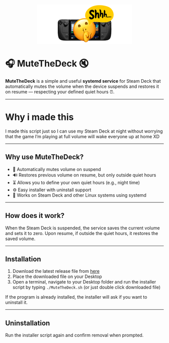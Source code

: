 <p align="center">
  <img src="MuteTheDeck.png" alt="MuteTheDeckBanner" width="300" />
</p>

# 🎧 MuteTheDeck 🔇

**MuteTheDeck** is a simple and useful **systemd service** for Steam Deck that automatically mutes the volume when the device suspends and restores it on resume — respecting your defined quiet hours ⏰.

---

# Why i made this

I made this script just so I can use my Steam Deck at night without worrying that the game I’m playing at full volume will wake everyone up at home XD

---

## Why use MuteTheDeck?  
- 🔕 Automatically mutes volume on suspend  
- 🔊 Restores previous volume on resume, but only outside quiet hours  
- ⏳ Allows you to define your own quiet hours (e.g., night time)  
- ⚙️ Easy installer with uninstall support  
- 🐧 Works on Steam Deck and other Linux systems using systemd  

---

## How does it work?  
When the Steam Deck is suspended, the service saves the current volume and sets it to zero. Upon resume, if outside the quiet hours, it restores the saved volume.

---

## Installation  

1. Download the latest release file from [here](https://github.com/LordQuerix/MuteTheDeck/releases/latest/MuteTheDeck.sh)  
2. Place the downloaded file on your Desktop  
3. Open a terminal, navigate to your Desktop folder and run the installer script by typing `./MuteTheDeck.sh` (or just double click downloaded file)

If the program is already installed, the installer will ask if you want to uninstall it.

---

## Uninstallation  

Run the installer script again and confirm removal when prompted.


